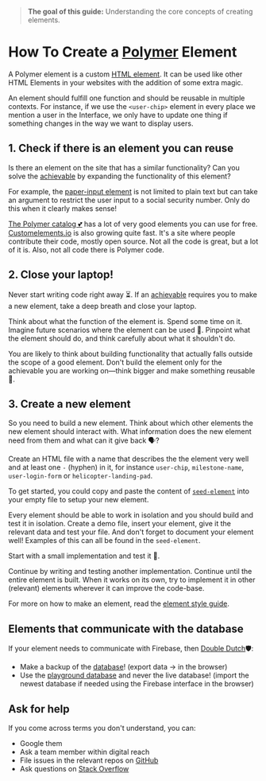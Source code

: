 > **The goal of this guide:** Understanding the core concepts of creating elements.

# How To Create a [Polymer](https://github.com/newatoms/guides/blob/ready/glossary/polymer.md) Element


A Polymer element is a custom [HTML element](http://www.w3schools.com/html/html_elements.asp). It can be used like other HTML Elements in your websites with the addition of some extra magic.

An element should fulfill one function and should be reusable in multiple contexts. For instance, if we use the `<user-chip>` element in every place we mention a user in the Interface, we only have to update one thing if something changes in the way we want to display users.

## 1. Check if there is an element you can reuse

Is there an element on the site that has a similar functionality? Can you solve the [achievable](../glossary/achievable.md) by expanding the functionality of this element?

For example, the [paper-input element](https://elements.polymer-project.org/elements/paper-input) is not limited to plain text but can take an argument to restrict the user input to a social security number. Only do this when it clearly makes sense!

[The Polymer catalog 💕](https://elements.polymer-project.org/) has a lot of very good elements you can use for free.
[Customelements.io](https://customelements.io) is also growing quite fast. It's a site where people contribute their code, mostly open source. Not all the code is great, but a lot of it is. Also, not all code there is Polymer code.

## 2. Close your laptop!

Never start writing code right away ⏳. If an [achievable](../glossary/achievable.md) requires you to make a new element, take a deep breath and close your laptop.

Think about what the function of the element is. Spend some time on it. Imagine future scenarios where the element can be used 🔮. Pinpoint what the element should do, and think carefully about what it shouldn't do.

You are likely to think about building functionality that actually falls outside the scope of a good element. Don't build the element only for the achievable you are working on—think bigger and make something reusable 🚀.

## 3. Create a new element

So you need to build a new element. Think about which other elements the new element should interact with. What information does the new element need from them and what can it give back 🗣?

Create an HTML file with a name that describes the the element very well and at least one `-` (hyphen) in it, for instance `user-chip`, `milestone-name`, `user-login-form` or `helicopter-landing-pad`.

To get started, you could copy and paste the content of [`seed-element`](https://github.com/newatoms/interface/tree/ready/web/_components/seed-element) into your empty file to setup your new element.

Every element should be able to work in isolation and you should build and test it in isolation. Create a demo file, insert your element, give it the relevant data and test your file. And don't forget to document your element well! Examples of this can all be found in the `seed-element`.

Start with a small implementation and test it 🔬.

Continue by writing and testing another implementation. Continue until the entire element is built. When it works on its own, try to implement it in other (relevant) elements wherever it can improve the code-base.

For more on how to make an element, read the [element style guide](https://github.com/newatoms/interface/blob/ready/docs/style-guide.md).

## Elements that communicate with the database

If your element needs to communicate with Firebase, then [Double Dutch](http://nl.urbandictionary.com/define.php?term=double+dutch)🛡:

* Make a backup of the [database](https://interface.firebaseio.com)! (export data -> in the browser)
* Use the [playground database](https://interface-playground.firebaseio.com ) and never the live database! (import the newest database if needed using the Firebase interface in the browser)

## Ask for help

If you come across terms you don't understand, you can:

* Google them
* Ask a team member within digital reach
* File issues in the relevant repos on [GitHub](https://github.com/polymerelements/)
* Ask questions on [Stack Overflow](http://stackoverflow.com/questions/tagged/polymer)

